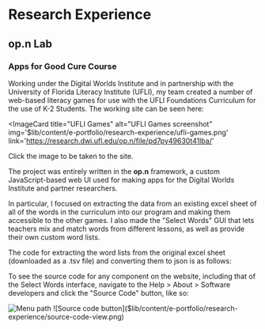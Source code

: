 <script lang="ts">
  import ImageCard from '$lib/components/ImageCard.svelte';
  import CodeSnip from '$lib/components/CodeSnip.svelte';
  import TsvParse from './tsv-parse.md';
</script>

# Research Experience

## op.n Lab

### Apps for Good Cure Course

Working under the Digital Worlds Institute and in partnership with the University of Florida Literacy Institute (UFLI), my team created a number of web-based literacy games for use with the UFLI Foundations Curriculum for the use of K-2 Students. The working site can be seen here:

<ImageCard
    title="UFLI Games"
    alt="UFLI Games screenshot"
    img='$lib/content/e-portfolio/research-experience/ufli-games.png'
    link='https://research.dwi.ufl.edu/op.n/file/pd7py49630t41lba/'
>
Click the image to be taken to the site.
</ImageCard>

The project was entirely written in the **op.n** framework, a custom JavaScript-based web UI used for making apps for the Digital Worlds Institute and partner researchers.

In particular, I focused on extracting the data from an existing excel sheet of all of the words in the curriculum into our program and making them accessible to the other games. I also made the "Select Words" GUI that lets teachers mix and match words from different lessons, as well as provide their own custom word lists.

The code for extracting the word lists from the original excel sheet (downloaded as a .tsv file) and converting them to json is as follows:

<CodeSnip name="tsv-parse"><TsvParse/></CodeSnip>

To see the source code for any component on the website, including that of the Select Words interface, navigate to the Help > About > Software developers and click the "Source Code" button, like so:

![Menu path]($lib/content/e-portfolio/research-experience/menu-path.png)
![Source code button]($lib/content/e-portfolio/research-experience/source-code-view.png)
